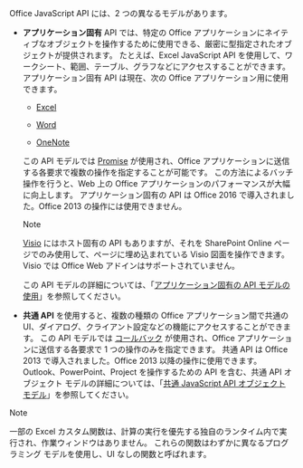 Office JavaScript API には、2 つの異なるモデルがあります。

- **アプリケーション固有** API では、特定の Office アプリケーションにネイティブなオブジェクトを操作するために使用できる、厳密に型指定されたオブジェクトが提供されます。 たとえば、Excel JavaScript API を使用して、ワークシート、範囲、テーブル、グラフなどにアクセスすることができます。 アプリケーション固有 API は現在、次の Office アプリケーション用に使用できます。

    - [Excel](../reference/overview/excel-add-ins-reference-overview.md)

    - [Word](../reference/overview/word-add-ins-reference-overview.md)

    - [OneNote](../reference/overview/onenote-add-ins-javascript-reference.md)

    この API モデルでは [Promise](https://developer.mozilla.org/docs/Web/JavaScript/Reference/Global_Objects/Promise) が使用され、Office アプリケーションに送信する各要求で複数の操作を指定することが可能です。 この方法によるバッチ操作を行うと、Web 上の Office アプリケーションのパフォーマンスが大幅に向上します。 アプリケーション固有の API は Office 2016 で導入されました。Office 2013 の操作には使用できません。

    > [!NOTE]
    > [Visio](../reference/overview/visio-javascript-reference-overview.md) にはホスト固有の API もありますが、それを SharePoint Online ページでのみ使用して、ページに埋め込まれている Visio 図面を操作できます。 Visio では Office Web アドインはサポートされていません。

    この API モデルの詳細については、「[アプリケーション固有の API モデルの使用](../develop/application-specific-api-model.md)」を参照してください。

- **共通 API** を使用すると、複数の種類の Office アプリケーション間で共通の UI、ダイアログ、クライアント設定などの機能にアクセスすることができます。 この API モデルでは [コールバック](https://developer.mozilla.org/docs/Glossary/Callback_function) が使用され、Office アプリケーションに送信する各要求で 1 つの操作のみを指定できます。 共通 API は Office 2013 で導入されました。Office 2013 以降の操作に使用できます。 Outlook、PowerPoint、Project を操作するための API を含む、共通 API オブジェクト モデルの詳細については、「[共通 JavaScript API オブジェクト モデル](../develop/office-javascript-api-object-model.md)」を参照してください。

> [!NOTE]
> 一部の Excel カスタム関数は、計算の実行を優先する独自のランタイム内で実行され、作業ウィンドウはありません。 これらの関数はわずかに異なるプログラミング モデルを使用し、UI なしの関数と呼ばれます。
